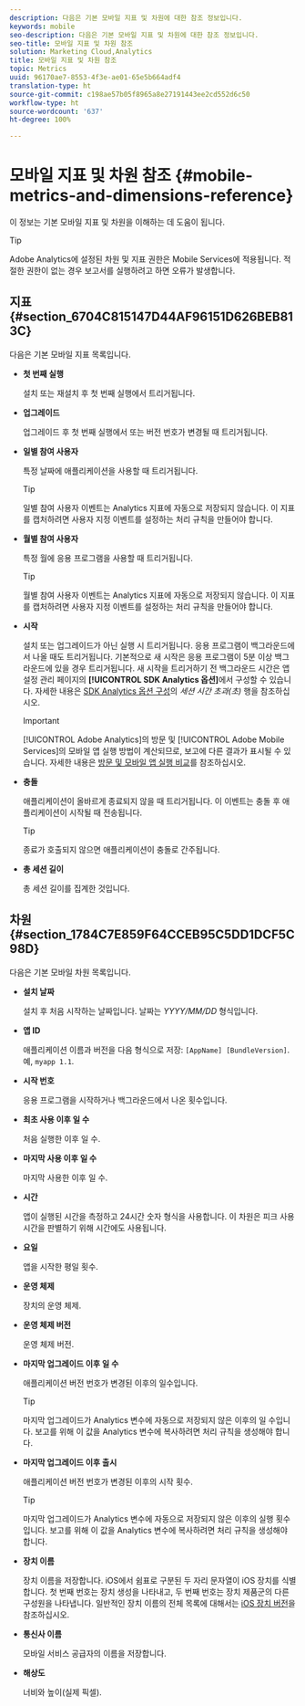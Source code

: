 ```yaml
---
description: 다음은 기본 모바일 지표 및 차원에 대한 참조 정보입니다.
keywords: mobile
seo-description: 다음은 기본 모바일 지표 및 차원에 대한 참조 정보입니다.
seo-title: 모바일 지표 및 차원 참조
solution: Marketing Cloud,Analytics
title: 모바일 지표 및 차원 참조
topic: Metrics
uuid: 96170ae7-8553-4f3e-ae01-65e5b664adf4
translation-type: ht
source-git-commit: c198ae57b05f8965a8e27191443ee2cd552d6c50
workflow-type: ht
source-wordcount: '637'
ht-degree: 100%

---
```



# 모바일 지표 및 차원 참조 {#mobile-metrics-and-dimensions-reference}

이 정보는 기본 모바일 지표 및 차원을 이해하는 데 도움이 됩니다.

>[!TIP]
>
>Adobe Analytics에 설정된 차원 및 지표 권한은 Mobile Services에 적용됩니다. 적절한 권한이 없는 경우 보고서를 실행하려고 하면 오류가 발생합니다.

## 지표 {#section_6704C815147D44AF96151D626BEB813C}

다음은 기본 모바일 지표 목록입니다.

* **첫 번째 실행**

   설치 또는 재설치 후 첫 번째 실행에서 트리거됩니다.

* **업그레이드**

   업그레이드 후 첫 번째 실행에서 또는 버전 번호가 변경될 때 트리거됩니다.

* **일별 참여 사용자**

   특정 날짜에 애플리케이션을 사용할 때 트리거됩니다.

   >[!TIP]
   >
   >일별 참여 사용자 이벤트는 Analytics 지표에 자동으로 저장되지 않습니다. 이 지표를 캡처하려면 사용자 지정 이벤트를 설정하는 처리 규칙을 만들어야 합니다.

* **월별 참여 사용자**

   특정 월에 응용 프로그램을 사용할 때 트리거됩니다.

   >[!TIP]
   >월별 참여 사용자 이벤트는 Analytics 지표에 자동으로 저장되지 않습니다. 이 지표를 캡처하려면 사용자 지정 이벤트를 설정하는 처리 규칙을 만들어야 합니다.

* **시작**

   설치 또는 업그레이드가 아닌 실행 시 트리거됩니다. 응용 프로그램이 백그라운드에서 나올 때도 트리거됩니다. 기본적으로 새 시작은 응용 프로그램이 5분 이상 백그라운드에 있을 경우 트리거됩니다. 새 시작을 트리거하기 전 백그라운드 시간은 앱 설정 관리 페이지의 **[!UICONTROL SDK Analytics 옵션]**&#x200B;에서 구성할 수 있습니다. 자세한 내용은 [SDK Analytics 옵션 구성](/help/using/c-manage-app-settings/c-mob-confg-app/t-config-analytics/t-config-analytics.md)의 *세션 시간 초과(초)* 행을 참조하십시오.

   >[!IMPORTANT]
   >[!UICONTROL Adobe Analytics]의 방문 및 [!UICONTROL Adobe Mobile Services]의 모바일 앱 실행 방법이 계산되므로, 보고에 다른 결과가 표시될 수 있습니다. 자세한 내용은 [방문 및 모바일 앱 실행 비교](https://helpx.adobe.com/kr/analytics/kb/compare-visits-and-mobile-app-launches.html)를 참조하십시오.

* **충돌**

   애플리케이션이 올바르게 종료되지 않을 때 트리거됩니다. 이 이벤트는 충돌 후 애플리케이션이 시작될 때 전송됩니다.

   >[!TIP]
   >종료가 호출되지 않으면 애플리케이션이 충돌로 간주됩니다.

* **총 세션 길이**

   총 세션 길이를 집계한 것입니다.

## 차원 {#section_1784C7E859F64CCEB95C5DD1DCF5C98D}

다음은 기본 모바일 차원 목록입니다.

* **설치 날짜**

   설치 후 처음 시작하는 날짜입니다. 날짜는 *YYYY/MM/DD* 형식입니다.

* **앱 ID**

   애플리케이션 이름과 버전을 다음 형식으로 저장: `[AppName] [BundleVersion]`. 예, `myapp 1.1`.

* **시작 번호**

   응용 프로그램을 시작하거나 백그라운드에서 나온 횟수입니다.

* **최초 사용 이후 일 수**

   처음 실행한 이후 일 수.

* **마지막 사용 이후 일 수**

   마지막 사용한 이후 일 수.

* **시간**

   앱이 실행된 시간을 측정하고 24시간 숫자 형식을 사용합니다. 이 차원은 피크 사용 시간을 판별하기 위해 시간에도 사용됩니다.

* **요일**

   앱을 시작한 평일 횟수.

* **운영 체제**

   장치의 운영 체제.

* **운영 체제 버전**

   운영 체제 버전.

* **마지막 업그레이드 이후 일 수**

   애플리케이션 버전 번호가 변경된 이후의 일수입니다.

   >[!TIP]
   >
   >마지막 업그레이드가 Analytics 변수에 자동으로 저장되지 않은 이후의 일 수입니다. 보고를 위해 이 값을 Analytics 변수에 복사하려면 처리 규칙을 생성해야 합니다.

* **마지막 업그레이드 이후 출시**

   애플리케이션 버전 번호가 변경된 이후의 시작 횟수.

   >[!TIP]
   >
   >마지막 업그레이드가 Analytics 변수에 자동으로 저장되지 않은 이후의 실행 횟수입니다. 보고를 위해 이 값을 Analytics 변수에 복사하려면 처리 규칙을 생성해야 합니다.

* **장치 이름**

   장치 이름을 저장합니다. iOS에서 쉼표로 구분된 두 자리 문자열이 iOS 장치를 식별합니다. 첫 번째 번호는 장치 생성을 나타내고, 두 번째 번호는 장치 제품군의 다른 구성원을 나타냅니다. 일반적인 장치 이름의 전체 목록에 대해서는 [iOS 장치 버전](/help/ios/reference/device-versions.md)을 참조하십시오.

* **통신사 이름**

   모바일 서비스 공급자의 이름을 저장합니다.

* **해상도**

   너비와 높이(실제 픽셀).

